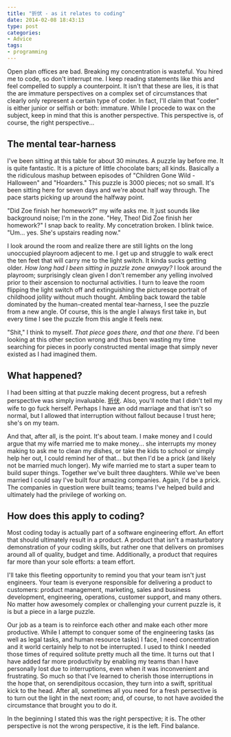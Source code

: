 ```yaml
---
title: "折伏 - as it relates to coding"
date: 2014-02-08 18:43:13
type: post
categories:
- Advice
tags:
- programming
---
```

Open plan offices are bad.  Breaking my concentration is wasteful.  You hired me to code, so don't interrupt me.  I keep reading statements like this and feel compelled to supply a counterpoint.  It isn't that these are lies, it is that the are immature perspectives on a complex set of circumstances that clearly only represent a certain type of coder.  In fact, I'll claim that "coder" is either junior or selfish or both: immature.  While I procede to wax on the subject, keep in mind that this is another perspective. This perspective is, of course, the right perspective...

## The mental tear-harness

I've been sitting at this table for about 30 minutes.  A puzzle lay before me.  It is quite fantastic.  It is a picture of little chocolate bars; all kinds.  Basically a the ridiculous mashup between episodes of "Children Gone Wild - Halloween" and "Hoarders."  This puzzle is 3000 pieces; not so small.  It's been sitting here for seven days and we're about half way through.  The pace starts picking up around the halfway point.

"Did Zoe finish her homework?" my wife asks me.  It just sounds like background noise; I'm in the zone.  "Hey, Theo! Did Zoe finish her homework?"  I snap back to reality.  My concetration broken.  I blink twice. "Um... yes. She's upstairs reading now."

I look around the room and realize there are still lights on the long unoccupied playroom adjecent to me.  I get up and struggle to walk erect the ten feet that will carry me to the light switch.  It kinda sucks getting older.  *How long had I been sitting in puzzle zone anwyay?* I look around the playroom; surprisingly clean given I don't remember any yelling involved prior to their ascension to nocturnal activities.  I turn to leave the room flipping the light switch off and extinguishing the picturesqe portrait of childhood jollity without much thought.  Ambling back toward the table dominated by the human-created mental tear-harness, I see the puzzle from a new angle.  Of course, this is the angle I always first take in, but every time I see the puzzle from this angle it feels new.

"Shit," I think to myself. *That piece goes there, and that one there.* I'd been looking at this other section wrong and thus been wasting my time searching for pieces in poorly constructed mental image that simply never existed as I had imagined them.

## What happened?

I had been sitting at that puzzle making decent progress, but a refresh perspective was simply invaluable. [折伏](http://www.sgilibrary.org/search_dict.php?id=1974).  Also, you'll note that I didn't tell my wife to go fuck herself.  Perhaps I have an odd marriage and that isn't so normal, but I allowed that interruption without fallout because I trust here; she's on my team.

And that, after all, is the point.  It's about team.  I make money and I could argue that my wife married me to make money... she interrupts my money making to ask me to clean my dishes, or take the kids to school or simply help her out, I could remind her of that... but then I'd be a prick (and likely not be married much longer).  My wife married me to start a super team to build super things.  Together we've built three daughters.  While we've been married I could say I've built four amazing companies.  Again, I'd be a prick.  The companies in question were built teams; teams I've helped build and ultimately had the privilege of working on.

## How does this apply to coding?

Most coding today is actually part of a software engineering effort.  An effort that should ultimately result in a product.  A product that isn't a masturbatory demonstration of your coding skills, but rather one that delivers on promises around all of quality, budget and time.  Additionally, a product that requires far more than your sole efforts: a team effort.

I'll take this fleeting opportunity to remind you that your team isn't just engineers. Your team is everyone responsible for delivering a product to customers: product management, marketing, sales and business development, engineering, operations, customer support, and many others.  No matter how awesomely complex or challenging your current puzzle is, it is but a piece in a large puzzle.

Our job as a team is to reinforce each other and make each other more productive.  While I attempt to conquer some of the engineering tasks (as well as legal tasks, and human resource tasks) I face, I need concentration and it world certainly help to not be interrupted.  I used to think I needed those times of required solitute pretty much all the time.  It turns out that I have added far more productivity by enabling my teams than I have personally lost due to interruptions, even when it was inconvenient and frustrating.  So much so that I've learned to cherish those interruptions in the hope that, on serendipitous occasion, they turn into a swift, sprititual kick to the head.  After all, sometimes all you need for a fresh persective is to turn out the light in the next room; and, of course, to not have avoided the circumstance that brought you to do it.

In the beginning I stated this was the right perspective; it is. The other perspective is not the wrong perspective, it is the left.  Find balance.
